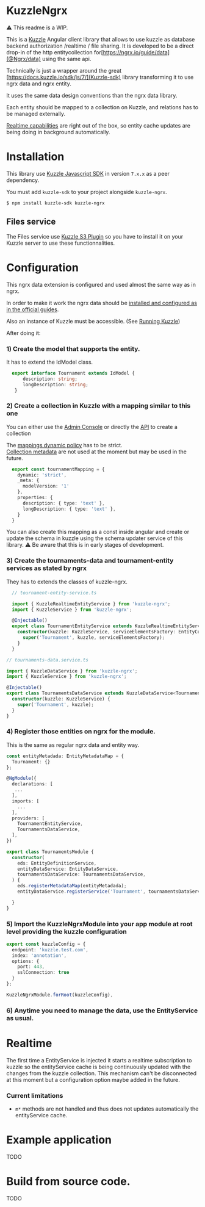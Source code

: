 # KuzzleNgrx

:warning: This readme is a WIP.

This is a [Kuzzle](https://kuzzle.io/) Angular client library that allows to use kuzzle as  database backend authorization /realtime / file sharing.
It is developed to be a direct drop-in of the http entitycollection for[https://ngrx.io/guide/data](@Ngrx/data) using the same api.

Technically is just a wrapper around the great [https://docs.kuzzle.io/sdk/js/7/](Kuzzle-sdk) library transforming it to use ngrx data and ngrx entity.

It uses the same data design conventions than the ngrx data library.

Each entity should be mapped to a collection on Kuzzle, and relations has to be managed externally.

[Realtime capabilities](https://docs.kuzzle.io/core/2/guides/essentials/real-time/) are right out of the box, so entity cache updates are being doing in background automatically.

# Installation

This library use [Kuzzle Javascript SDK](https://github.com/kuzzleio/sdk-javascript) in version `7.x.x` as a peer dependency.  

You must add `kuzzle-sdk` to your project alongside `kuzzle-ngrx`.

```
$ npm install kuzzle-sdk kuzzle-ngrx
```

## Files service

The Files service use [Kuzzle S3 Plugin](https://github.com/kuzzleio/kuzzle-plugin-s3) so you have to install it on your Kuzzle server to use these functionnalities.

# Configuration

This ngrx data extension is configured and used almost the same way as in ngrx.

In order to make it work the ngrx data should be [installed and configured as in the official guides](https://ngrx.io/guide/store/install).  

Also an instance of Kuzzle must be accessible. (See [Running Kuzzle](https://docs.kuzzle.io/core/2/guides/getting-started/running-kuzzle/))

After doing it:

### 1) Create the model that supports the entity. 

It has to extend the IdModel class.

```ts
  export interface Tournament extends IdModel {
      description: string;
      longDescription: string;
   }
```

### 2) Create a collection in Kuzzle with a mapping similar to this one

You can either use the [Admin Console](http://console.kuzzle.io) or directly the [API](https://docs.kuzzle.io/core/2/api/controllers/collection/create/) to create a collection

The [mappings dynamic policy](https://docs.kuzzle.io/core/2/guides/essentials/database-mappings/#dynamic-mapping-policy) has to be strict.  
[Collection metadata](https://docs.kuzzle.io/core/2/guides/essentials/database-mappings/#collection-metadata) are not used at the moment but may be used in the future.

```ts
  export const tournamentMapping = {
    dynamic: 'strict',
    _meta: {
      modelVersion: '1'
    },
    properties: {
      description: { type: 'text' },
      longDescription: { type: 'text' },
    }
  }
```

You can also create this mapping as a const inside angular and create or update the schema in kuzzle using the schema updater service of this library. 
:warning: Be aware that this is in early stages of development.

### 3) Create the tournaments-data and tournament-entity services as stated by ngrx

They has to extends the classes of kuzzle-ngrx.

```ts   
  // tournament-entity-service.ts

  import { KuzzleRealtimeEntityService } from 'kuzzle-ngrx';
  import { KuzzleService } from 'kuzzle-ngrx';

  @Injectable()
  export class TournamentEntityService extends KuzzleRealtimeEntityService<Tournament> {
    constructor(kuzzle: KuzzleService, serviceElementsFactory: EntityCollectionServiceElementsFactory) {
      super('Tournament', kuzzle, serviceElementsFactory);
    }
  }

```

```ts
// tournaments-data.service.ts

import { KuzzleDataService } from 'kuzzle-ngrx';
import { KuzzleService } from 'kuzzle-ngrx';

@Injectable()
export class TournamentsDataService extends KuzzleDataService<Tournament> {
  constructor(kuzzle: KuzzleService) {
    super('Tournament', kuzzle);
  }
}

```

### 4) Register those entities on ngrx for the module.

This is the same as regular ngrx data and entity way.

```ts
const entityMetadada: EntityMetadataMap = {
  Tournament: {}
};

@NgModule({
  declarations: [
   ...
  ],
  imports: [
    ...
  ],
  providers: [
    TournamentEntityService,
    TournamentsDataService,
  ],
})

export class TournamentsModule {
  constructor(
    eds: EntityDefinitionService,
    entityDataService: EntityDataService,
    tournamentsDataService: TournamentsDataService,
  ) {
    eds.registerMetadataMap(entityMetadada);
    entityDataService.registerService('Tournament', tournamentsDataService);

  }
}

```
### 5) Import the KuzzleNgrxModule into your app module at root level providing the kuzzle configuration
   
  ```ts
  export const kuzzleConfig = {
    endpoint: 'kuzzle.test.com',
    index: 'annotation',
    options: {
      port: 443,
      sslConnection: true
    }
  };

  KuzzleNgrxModule.forRoot(kuzzleConfig),

```

### 6) Anytime you need to manage the data, use the EntityService as usual.

# Realtime

The first time a EntityService is injected it starts a realtime subscription to kuzzle so the entityService cache is being continuously updated with the changes from the kuzzle collection. This mechanism can't be disconnected at this moment but a configuration option maybe added in the future.

### Current limitations

 - `m*` methods are not handled and thus does not updates automatically the entityService cache.

# Example application

TODO

# Build from source code.

TODO
